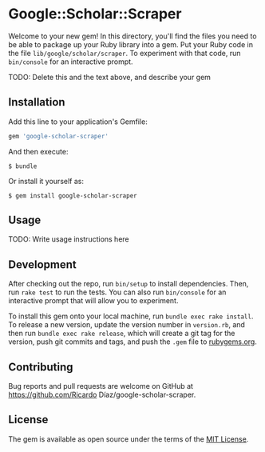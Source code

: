 # Google::Scholar::Scraper

Welcome to your new gem! In this directory, you'll find the files you need to be able to package up your Ruby library into a gem. Put your Ruby code in the file `lib/google/scholar/scraper`. To experiment with that code, run `bin/console` for an interactive prompt.

TODO: Delete this and the text above, and describe your gem

## Installation

Add this line to your application's Gemfile:

```ruby
gem 'google-scholar-scraper'
```

And then execute:

    $ bundle

Or install it yourself as:

    $ gem install google-scholar-scraper

## Usage

TODO: Write usage instructions here

## Development

After checking out the repo, run `bin/setup` to install dependencies. Then, run `rake test` to run the tests. You can also run `bin/console` for an interactive prompt that will allow you to experiment.

To install this gem onto your local machine, run `bundle exec rake install`. To release a new version, update the version number in `version.rb`, and then run `bundle exec rake release`, which will create a git tag for the version, push git commits and tags, and push the `.gem` file to [rubygems.org](https://rubygems.org).

## Contributing

Bug reports and pull requests are welcome on GitHub at https://github.com/Ricardo Díaz/google-scholar-scraper.


## License

The gem is available as open source under the terms of the [MIT License](http://opensource.org/licenses/MIT).

